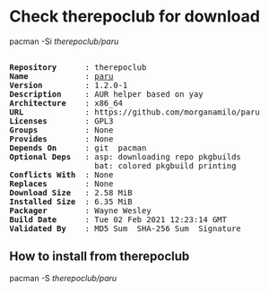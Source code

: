 # Check therepoclub for download

pacman -Si *therepoclub/paru*

<div class="highlight"><pre class="highlight"><text>
<b>Repository</b>      : therepoclub
<b>Name</b>            : <a href="../../x86_64/paru-1.2.0-1-x86_64.pkg.tar.zst">paru</a>
<b>Version</b>         : 1.2.0-1
<b>Description</b>     : AUR helper based on yay
<b>Architecture</b>    : x86_64
<b>URL</b>             : https://github.com/morganamilo/paru
<b>Licenses</b>        : GPL3
<b>Groups</b>          : None
<b>Provides</b>        : None
<b>Depends On</b>      : git  pacman
<b>Optional Deps</b>   : asp: downloading repo pkgbuilds
                  bat: colored pkgbuild printing
<b>Conflicts With</b>  : None
<b>Replaces</b>        : None
<b>Download Size</b>   : 2.58 MiB
<b>Installed Size</b>  : 6.35 MiB
<b>Packager</b>        : Wayne Wesley <wayne6324@gmail.com>
<b>Build Date</b>      : Tue 02 Feb 2021 12:23:14 GMT
<b>Validated By</b>    : MD5 Sum  SHA-256 Sum  Signature
</text></pre></div>

## How to install from therepoclub

pacman -S *therepoclub/paru*
